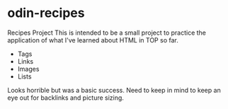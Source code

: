 # odin-recipes
Recipes Project
This is intended to be a small project to practice the application of what I've learned about HTML in TOP so far.
<ul>
  <li>Tags</li>
  <li>Links</li>
  <li>Images</li>
  <li>Lists</li>
</ul>

Looks horrible but was a basic success. Need to keep in mind to keep an eye out for backlinks and picture sizing.

